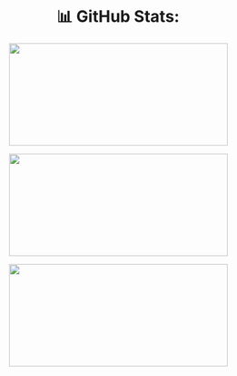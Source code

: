 <div align ="center">

  # 📊 GitHub Stats:

  <img height="180px" width="385px" src="https://github-readme-stats.vercel.app/api?username=Leonardo-Luz&theme=dark&hide_border=false&include_all_commits=true&count_private=true"></img>

  <img height="180px" width="385px" src="https://github-readme-streak-stats.herokuapp.com/?user=Leonardo-Luz&theme=dark&hide_border=false"></img>

  <img height="180px" width="385px" src="https://github-readme-stats.vercel.app/api/top-langs/?username=Leonardo-Luz&theme=dark&hide_border=false&include_all_commits=true&count_private=true&layout=compact"></img>

</div>
